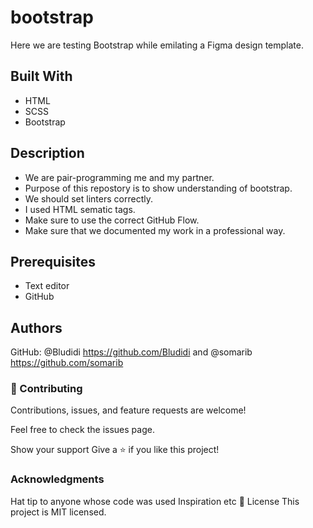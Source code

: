 # bootstrap
Here we are testing Bootstrap while emilating a Figma design template. 

## Built With
- HTML 
- SCSS 
- Bootstrap 

## Description 
- We are pair-programming me and my partner. 
- Purpose of this repostory is to show understanding of bootstrap. 
- We should set linters correctly.
- I used HTML sematic tags.
- Make sure to use the correct GitHub Flow.
- Make sure that we documented my work in a professional way.


## Prerequisites
- Text editor 
- GitHub 

## Authors

GitHub: @Bludidi https://github.com/Bludidi and @somarib https://github.com/somarib


### 🤝 Contributing
Contributions, issues, and feature requests are welcome!

Feel free to check the issues page.

Show your support
Give a ⭐️ if you like this project!

### Acknowledgments
Hat tip to anyone whose code was used
Inspiration
etc
📝 License
This project is MIT licensed.
